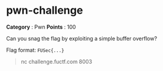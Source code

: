# pwn-challenge

**Category** : Pwn
**Points** : 100

Can you snag the flag by exploiting a simple buffer overflow?



Flag format: `FUSec{...}`

> nc challenge.fuctf.com 8003



